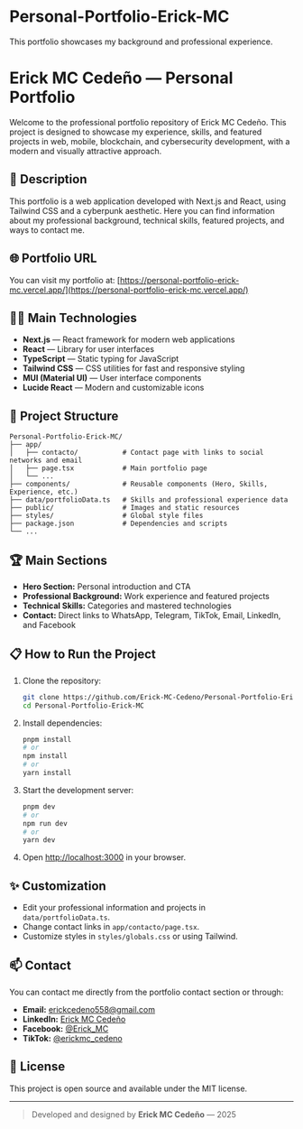 # Personal-Portfolio-Erick-MC
This portfolio showcases my background and professional experience.
# Erick MC Cedeño — Personal Portfolio

Welcome to the professional portfolio repository of Erick MC Cedeño. This project is designed to showcase my experience, skills, and featured projects in web, mobile, blockchain, and cybersecurity development, with a modern and visually attractive approach.

## 🚀 Description

This portfolio is a web application developed with Next.js and React, using Tailwind CSS and a cyberpunk aesthetic. Here you can find information about my professional background, technical skills, featured projects, and ways to contact me.

## 🌐 Portfolio URL

You can visit my portfolio at: [https://personal-portfolio-erick-mc.vercel.app/](https://personal-portfolio-erick-mc.vercel.app/)

## 🧑‍💻 Main Technologies

- **Next.js** — React framework for modern web applications
- **React** — Library for user interfaces
- **TypeScript** — Static typing for JavaScript
- **Tailwind CSS** — CSS utilities for fast and responsive styling
- **MUI (Material UI)** — User interface components
- **Lucide React** — Modern and customizable icons

## 📂 Project Structure

```
Personal-Portfolio-Erick-MC/
├── app/
│   ├── contacto/           # Contact page with links to social networks and email
│   ├── page.tsx            # Main portfolio page
│   └── ...
├── components/             # Reusable components (Hero, Skills, Experience, etc.)
├── data/portfolioData.ts   # Skills and professional experience data
├── public/                 # Images and static resources
├── styles/                 # Global style files
├── package.json            # Dependencies and scripts
└── ...
```

## 🏆 Main Sections

- **Hero Section:** Personal introduction and CTA
- **Professional Background:** Work experience and featured projects
- **Technical Skills:** Categories and mastered technologies
- **Contact:** Direct links to WhatsApp, Telegram, TikTok, Email, LinkedIn, and Facebook

## 📋 How to Run the Project

1. Clone the repository:
   ```bash
   git clone https://github.com/Erick-MC-Cedeno/Personal-Portfolio-Erick-MC.git
   cd Personal-Portfolio-Erick-MC
   ```
2. Install dependencies:
   ```bash
   pnpm install
   # or
   npm install
   # or
   yarn install
   ```
3. Start the development server:
   ```bash
   pnpm dev
   # or
   npm run dev
   # or
   yarn dev
   ```
4. Open [http://localhost:3000](http://localhost:3000) in your browser.

## ✨ Customization

- Edit your professional information and projects in `data/portfolioData.ts`.
- Change contact links in `app/contacto/page.tsx`.
- Customize styles in `styles/globals.css` or using Tailwind.

## 📫 Contact

You can contact me directly from the portfolio contact section or through:
- **Email:** erickcedeno558@gmail.com
- **LinkedIn:** [Erick MC Cedeño](https://www.linkedin.com/in/erick-cedeno-3a5137230)
- **Facebook:** [@Erick_MC](https://www.facebook.com/erick.m.cedeno.92)
- **TikTok:** [@erickmc_cedeno](https://www.tiktok.com/@erickmc_cedeno)

## 📝 License

This project is open source and available under the MIT license.

---

> Developed and designed by **Erick MC Cedeño** — 2025
